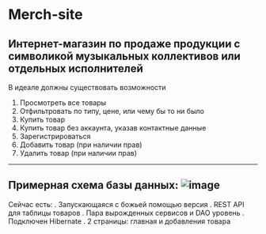 # Merch-site
Интернет-магазин по продаже продукции с символикой музыкальных коллективов или отдельных исполнителей
---
В идеале должны существовать возможности
1. Просмотреть все товары
2. Отфильтровать по типу, цене, или чему бы то ни было
3. Купить товар
4. Купить товар без аккаунта, указав контактные данные
5. Зарегистрироваться
6. Добавить товар (при наличии прав)
7. Удалить товар (при наличии прав)
---
Примерная схема базы данных:
![image](https://i.imgsafe.org/f861a39f6f.png)
---
Сейчас есть:
. Запускающаяся с божьей помощью версия
. REST API для таблицы товаров
. Пара вырожденных сервисов и DAO уровень
. Подключен Hibernate
. 2 страницы: главная и добавления товара
